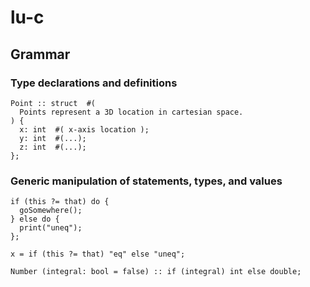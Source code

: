 # lu-c

## Grammar

### Type declarations and definitions

```
Point :: struct  #(
  Points represent a 3D location in cartesian space.
) {
  x: int  #( x-axis location );
  y: int  #(...);
  z: int  #(...);
};
```

### Generic manipulation of statements, types, and values

```
if (this ?= that) do {
  goSomewhere();
} else do {
  print("uneq");
};

x = if (this ?= that) "eq" else "uneq";

Number (integral: bool = false) :: if (integral) int else double;
```
